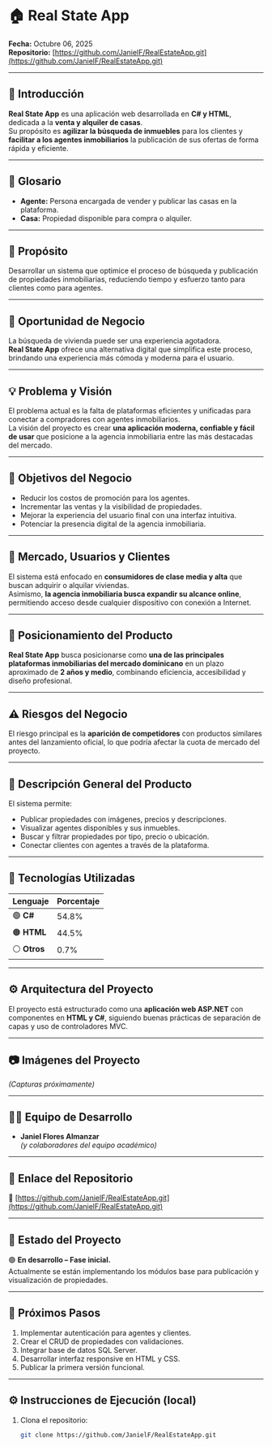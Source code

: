 # 🏠 Real State App

**Fecha:** Octubre 06, 2025  
**Repositorio:** [https://github.com/JanielF/RealEstateApp.git](https://github.com/JanielF/RealEstateApp.git)

---

## 📘 Introducción

**Real State App** es una aplicación web desarrollada en **C# y HTML**, dedicada a la **venta y alquiler de casas**.  
Su propósito es **agilizar la búsqueda de inmuebles** para los clientes y **facilitar a los agentes inmobiliarios** la publicación de sus ofertas de forma rápida y eficiente.

---

## 📖 Glosario

- **Agente:** Persona encargada de vender y publicar las casas en la plataforma.  
- **Casa:** Propiedad disponible para compra o alquiler.

---

## 🎯 Propósito

Desarrollar un sistema que optimice el proceso de búsqueda y publicación de propiedades inmobiliarias, reduciendo tiempo y esfuerzo tanto para clientes como para agentes.

---

## 💼 Oportunidad de Negocio

La búsqueda de vivienda puede ser una experiencia agotadora.  
**Real State App** ofrece una alternativa digital que simplifica este proceso, brindando una experiencia más cómoda y moderna para el usuario.

---

## 💡 Problema y Visión

El problema actual es la falta de plataformas eficientes y unificadas para conectar a compradores con agentes inmobiliarios.  
La visión del proyecto es crear **una aplicación moderna, confiable y fácil de usar** que posicione a la agencia inmobiliaria entre las más destacadas del mercado.

---

## 🎯 Objetivos del Negocio

- Reducir los costos de promoción para los agentes.  
- Incrementar las ventas y la visibilidad de propiedades.  
- Mejorar la experiencia del usuario final con una interfaz intuitiva.  
- Potenciar la presencia digital de la agencia inmobiliaria.

---

## 👥 Mercado, Usuarios y Clientes

El sistema está enfocado en **consumidores de clase media y alta** que buscan adquirir o alquilar viviendas.  
Asimismo, **la agencia inmobiliaria busca expandir su alcance online**, permitiendo acceso desde cualquier dispositivo con conexión a Internet.

---

## 🚀 Posicionamiento del Producto

**Real State App** busca posicionarse como **una de las principales plataformas inmobiliarias del mercado dominicano** en un plazo aproximado de **2 años y medio**, combinando eficiencia, accesibilidad y diseño profesional.

---

## ⚠️ Riesgos del Negocio

El riesgo principal es la **aparición de competidores** con productos similares antes del lanzamiento oficial, lo que podría afectar la cuota de mercado del proyecto.

---

## 🧩 Descripción General del Producto

El sistema permite:

- Publicar propiedades con imágenes, precios y descripciones.  
- Visualizar agentes disponibles y sus inmuebles.  
- Buscar y filtrar propiedades por tipo, precio o ubicación.  
- Conectar clientes con agentes a través de la plataforma.

---

## 🧠 Tecnologías Utilizadas

| Lenguaje | Porcentaje |
|-----------|-------------|
| 🟢 **C#** | 54.8% |
| 🟠 **HTML** | 44.5% |
| ⚪ **Otros** | 0.7% |

---

## ⚙️ Arquitectura del Proyecto

El proyecto está estructurado como una **aplicación web ASP.NET** con componentes en **HTML y C#**, siguiendo buenas prácticas de separación de capas y uso de controladores MVC.

---

## 📷 Imágenes del Proyecto

*(Capturas próximamente)*

---

## 🧑‍💻 Equipo de Desarrollo

- **Janiel Flores Almanzar**  
*(y colaboradores del equipo académico)*

---

## 📎 Enlace del Repositorio

🔗 [https://github.com/JanielF/RealEstateApp.git](https://github.com/JanielF/RealEstateApp.git)

---

## 🧱 Estado del Proyecto

🟢 **En desarrollo – Fase inicial.**  
Actualmente se están implementando los módulos base para publicación y visualización de propiedades.

---

## 📅 Próximos Pasos

1. Implementar autenticación para agentes y clientes.  
2. Crear el CRUD de propiedades con validaciones.  
3. Integrar base de datos SQL Server.  
4. Desarrollar interfaz responsive en HTML y CSS.  
5. Publicar la primera versión funcional.

---

## ⚙️ Instrucciones de Ejecución (local)

1. Clona el repositorio:
   ```bash
   git clone https://github.com/JanielF/RealEstateApp.git
